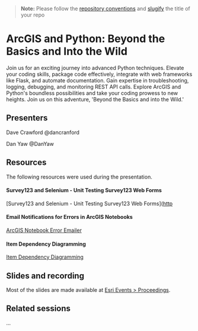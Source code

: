 > **Note:** Please follow the [repository conventions](https://github.com/EsriDevEvents/contributor-guides/blob/main/conventions.md#conventions-for-repositories) and [slugify](https://slugify.online/) the title of your repo

# ArcGIS and Python: Beyond the Basics and Into the Wild

Join us for an exciting journey into advanced Python techniques. Elevate your coding skills, package code effectively, integrate with web frameworks like Flask, and automate documentation. Gain expertise in troubleshooting, logging, debugging, and monitoring REST API calls. Explore ArcGIS and Python's boundless possibilities and take your coding prowess to new heights. Join us on this adventure, 'Beyond the Basics and into the Wild.'

## Presenters

Dave Crawford @dancranford

Dan Yaw @DanYaw

## Resources

The following resources were used during the presentation.

#### Survey123 and Selenium - Unit Testing Survey123 Web Forms

[Survey123 and Selenium - Unit Testing Survey123 Web Forms]([http](https://www.arcgis.com/home/item.html?id=a5dbaf2025cd46b4b9fb04f8b07a3861)


#### Email Notifications for Errors in ArcGIS Notebooks

[ArcGIS Notebook Error Emailer](https://www.arcgis.com/home/item.html?id=15bc5935089646f19ade59bf4e2044f4)

#### Item Dependency Diagramming

[Item Dependency Diagramming](https://www.arcgis.com/home/item.html?id=15848d7bd43b4275b629c7af7cf56b8a)

## Slides and recording

Most of the slides are made available at [Esri Events > Proceedings](https://www.esri.com/en-us/about/events/index/proceedings).

## Related sessions

...
